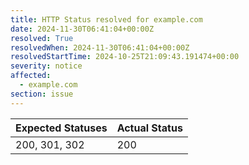 ```yaml
---
title: HTTP Status resolved for example.com
date: 2024-11-30T06:41:04+00:00Z
resolved: True
resolvedWhen: 2024-11-30T06:41:04+00:00Z
resolvedStartTime: 2024-10-25T21:09:43.191474+00:00
severity: notice
affected:
  - example.com
section: issue
---
```


| Expected Statuses | Actual Status  |
|-------------------|----------------|
| 200, 301, 302 | 200 |
